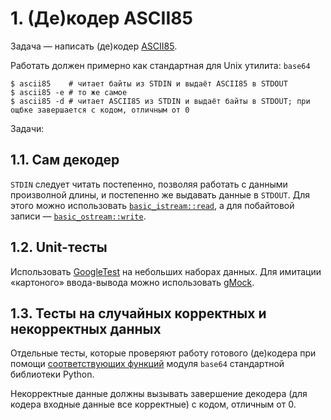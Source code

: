 # 1. (Де)кодер ASCII85

Задача — написать (де)кодер [ASCII85](https://en.wikipedia.org/wiki/Ascii85).

Работать должен примерно как стандартная для Unix утилита: `base64`

```
$ ascii85    # читает байты из STDIN и выдаёт ASCII85 в STDOUT
$ ascii85 -e # то же самое
$ ascii85 -d # читает ASCII85 из STDIN и выдаёт байты в STDOUT; при ощбке завершается с кодом, отличным от 0
```

Задачи:

## 1.1. Сам декодер

`STDIN` следует читать постепенно, позволяя работать с данными произволной длины, и постепенно же выдавать данные в `STDOUT`.
Для этого можно использовать [`basic_istream::read`](https://en.cppreference.com/w/cpp/io/basic_istream/read),
а для побайтовой записи — [`basic_ostream::write`](https://en.cppreference.com/w/cpp/io/basic_ostream/write).

## 1.2. Unit-тесты

Использовать [GoogleTest](https://github.com/google/googletest) на небольших наборах данных.
Для имитации «картоного» ввода-вывода можно использовать [gMock](https://google.github.io/googletest/gmock_for_dummies.html).

## 1.3. Тесты на случайных корректных и некорректных данных

Отдельные тесты, которые проверяют работу готового (де)кодера при помощи [соответствующих функций](https://docs.python.org/3/library/base64.html#base64.a85encode)
модуля `base64` стандартной библиотеки Python.

Некорректные данные должны вызывать завершение декодера (для кодера входные данные все корректные) с кодом, отличным от 0.
